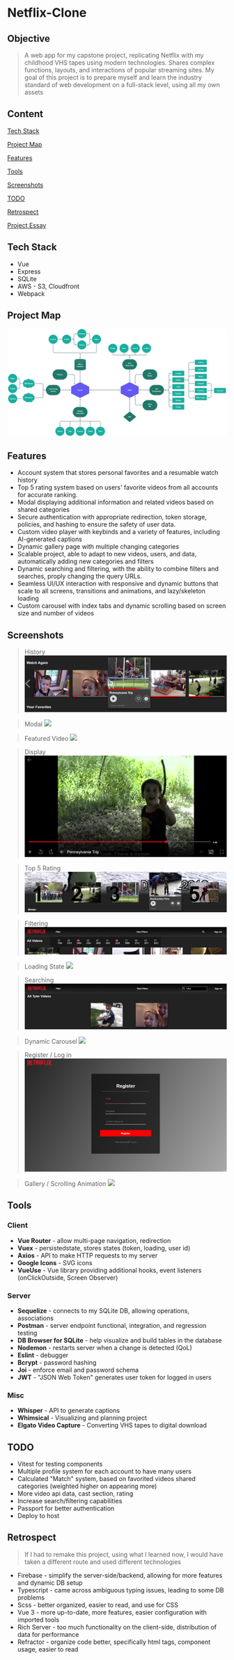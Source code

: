 # Netflix-Clone
## Objective
> A web app for my capstone project, replicating Netflix with my childhood VHS tapes using modern technologies. Shares complex functions, layouts, and interactions of popular streaming sites. My goal of this project is to prepare myself and learn the industry standard of web development on a full-stack level, using all my own assets

## Content
[Tech Stack](https://github.com/BrenanMarenger/Capstone-Project#tech-stack)

[Project Map](https://github.com/BrenanMarenger/Capstone-Project#project-map)

[Features](https://github.com/BrenanMarenger/Capstone-Project#features)

[Tools](https://github.com/BrenanMarenger/Capstone-Project#tools)

[Screenshots](https://github.com/BrenanMarenger/Capstone-Project#screenshots)

[TODO](https://github.com/BrenanMarenger/Capstone-Project#todo)

[Retrospect](https://github.com/BrenanMarenger/Capstone-Project#retrospect)

[Project Essay](https://github.com/BrenanMarenger/Capstone-Project/blob/main/RetroFlix%20-%20Final%20Paper.pdf)

## Tech Stack
* Vue
* Express
* SQLite
* AWS - S3, Cloudfront
* Webpack

## Project Map
<p align="center">
  <img src="https://github.com/BrenanMarenger/Capstone-Project/blob/main/Map%401.25x.png" width="950" />
</p>

## Features
* Account system that stores personal favorites and a resumable watch history
* Top 5 rating system based on users' favorite videos from all accounts for accurate ranking.
* Modal displaying additional information and related videos based on shared categories
* Secure authentication with appropriate redirection, token storage, policies, and hashing to ensure the safety of user data.
* Custom video player with keybinds and a variety of features, including AI-generated captions
* Dynamic gallery page with multiple changing categories
* Scalable project, able to adapt to new videos, users, and data, automatically adding new categories and filters 
* Dynamic searching and filtering, with the ability to combine filters and searches, proply changing the query URLs.
* Seamless UI/UX interaction with responsive and dynamic buttons that scale to all screens, transitions and animations, and lazy/skeleton loading
* Custom carousel with index tabs and dynamic scrolling based on screen size and number of videos


## Screenshots

> History 
![](https://github.com/BrenanMarenger/Capstone-Project/blob/main/Img/History.PNG)

> Modal
![](https://github.com/BrenanMarenger/Capstone-Project/blob/main/Img/Modal2.gif)

> Featured Video
![](https://github.com/BrenanMarenger/Capstone-Project/blob/main/Img/Feature.gif)

> Display
![](https://github.com/BrenanMarenger/Capstone-Project/blob/main/Img/Display.PNG)

> Top 5 Rating 
![](https://github.com/BrenanMarenger/Capstone-Project/blob/main/Img/Top5.PNG)

> Filtering
![](https://github.com/BrenanMarenger/Capstone-Project/blob/main/Img/NavBar.PNG)

> Loading State
![](https://github.com/BrenanMarenger/Capstone-Project/blob/main/Img/Loading.gif)

> Searching
![](https://github.com/BrenanMarenger/Capstone-Project/blob/main/Img/Searching.PNG)

> Dynamic Carousel
![](https://github.com/BrenanMarenger/Capstone-Project/blob/main/Img/Carousel.gif)

> Register / Log in
![](https://github.com/BrenanMarenger/Capstone-Project/blob/main/Img/Register.gif)

> Gallery / Scrolling Animation
![](https://github.com/BrenanMarenger/Capstone-Project/blob/main/Img/ScrollAnimation.gif)

## Tools
### Client
* **Vue Router**    - allow multi-page navigation, redirection 
* **Vuex**          - persistedstate, stores states (token, loading, user id)
* **Axios**         - API to make HTTP requests to my server
* **Google Icons** - SVG icons
* **VueUse** - Vue library providing additional hooks, event listeners (onClickOutside, Screen Observer)
### Server
* **Sequelize**     - connects to my SQLite DB, allowing operations, associations 
* **Postman**     - server endpoint functional, integration, and regression testing
* **DB Browser for SQLite** - help visualize and build tables in the database
* **Nodemon**       - restarts server when a change is detected (QoL)
* **Eslint**        - debugger
* **Bcrypt**        - password hashing 
* **Joi**           - enforce email and password schema
* **JWT**           - "JSON Web Token" generates user token for logged in users
### Misc
* **Whisper**     - API to generate captions
* **Whimsical**   - Visualizing and planning project
* **Elgato Video Capture** - Converting VHS tapes to digital download

## TODO

* Vitest for testing components
* Multiple profile system for each account to have many users
* Calculated "Match" system, based on favorited videos shared categories (weighted higher on appearing more)
* More video api data, cast section, rating
* Increase search/filtering capabilities
* Passport for better authentication
* Deploy to host

## Retrospect
> If I had to remake this project, using what I learned now, I would have taken a different route and used different technologies
* Firebase - simplify the server-side/backend, allowing for more features and dynamic DB setup
* Typescript - came across ambiguous typing issues, leading to some DB problems 
* Scss - better organized, easier to read, and use for CSS 
* Vue 3 - more up-to-date, more features, easier configuration with imported tools
* Rich Server - too much functionality on the client-side, distribution of data for performance
* Refractor - organize code better, specifically html tags, component usage, easier to read  



